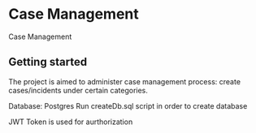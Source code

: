 # Case Management

Case Management

## Getting started

The project is aimed to administer case management process: create cases/incidents under certain categories.


Database: Postgres
Run createDb.sql script in order to create database

JWT Token is used for aurthorization

